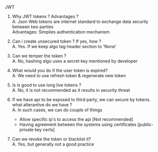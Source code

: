 JWT

1. Why JWT tokens ? Advantages ? <br>
A. Json Web tokens are internet standard to exchange data securily between two parties<br>
   Advantages: Simplies authentication mechanism <br>

2. Can i create unsecured token ? If yes, how ? <br>
A. Yes. If we keep algo tag header section to 'None' <br>

3. Can we temper the token ? <br>
A. No, hashing algo uses a secret key mentioned by developer<br>

4. What would you do if the user token is expired? <br>
A. We need to use refresh token & regenerate new token <br>

5. Is is good to use long live tokens ? <br>
A. No, it is not recommended as it results in security threat <br>

6. If we have api to be exposed to third party, we can secure by tokens. what alterantive do we have ? <br>
A. In such cases, we can do couple of things <br>
   - Allow specific ip's to access the api [Not recommended]
   - Having agreement between the systems using certificates [public-private key certs]
   
7. Can we revoke the token or blacklist it? <br>
A. Yes, but generally not a good practice
